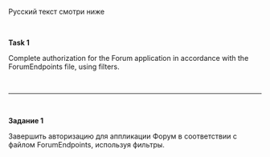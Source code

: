 Русский текст смотри ниже

<br/>

**Task 1**

Complete authorization for the Forum application in accordance with the ForumEndpoints file, using filters.

<br/><hr/><br/>


**Задание 1**

Завершить авторизацию для аппликации Форум в соответствии с файлом ForumEndpoints, используя фильтры.

<br/>

